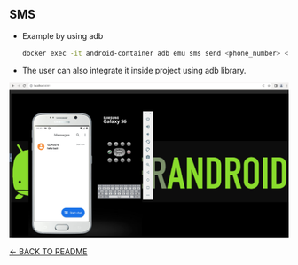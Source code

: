 SMS
---

- Example by using adb

	 ```bash
	 docker exec -it android-container adb emu sms send <phone_number> <message>
	 ```

- The user can also integrate it inside project using adb library.

![sms](../images/use-case_sms.png)


[<- BACK TO README](../README.md)
